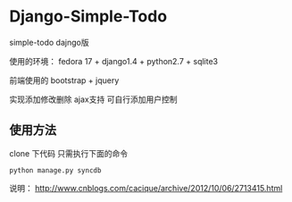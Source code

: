 Django-Simple-Todo
==================

simple-todo dajngo版

使用的环境： fedora 17 + django1.4 + python2.7 + sqlite3

前端使用的 bootstrap + jquery

实现添加修改删除 ajax支持 可自行添加用户控制

## 使用方法

clone 下代码 只需执行下面的命令

    python manage.py syncdb

说明： http://www.cnblogs.com/cacique/archive/2012/10/06/2713415.html
